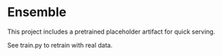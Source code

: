 # Ensemble

This project includes a pretrained placeholder artifact for quick serving.

See train.py to retrain with real data.
